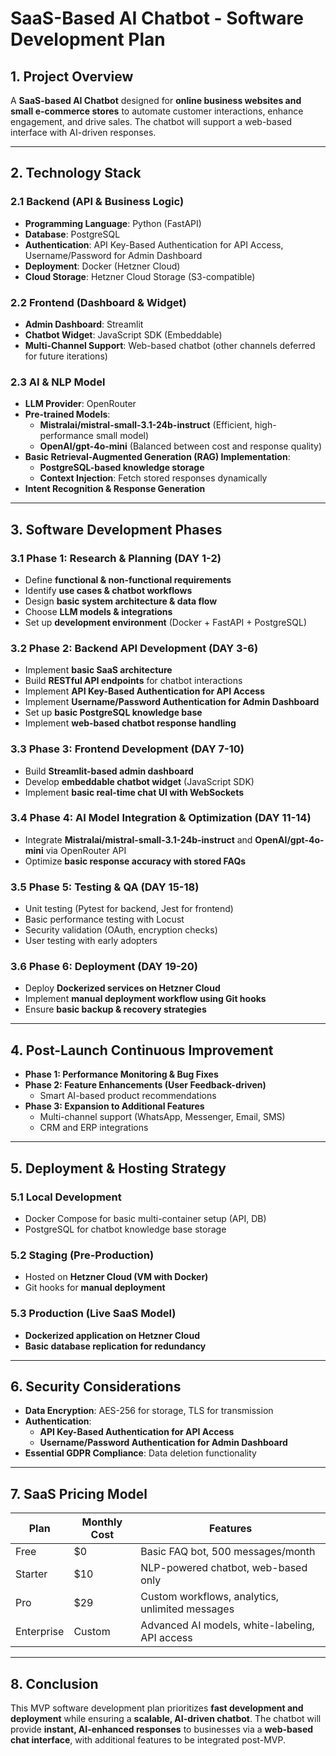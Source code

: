 # SaaS-Based AI Chatbot - Software Development Plan

## 1. **Project Overview**

A **SaaS-based AI Chatbot** designed for **online business websites and small e-commerce stores** to automate customer interactions, enhance engagement, and drive sales. The chatbot will support a web-based interface with AI-driven responses.

---

## 2. **Technology Stack**

### **2.1 Backend (API & Business Logic)**

- **Programming Language**: Python (FastAPI)
- **Database**: PostgreSQL
- **Authentication**: API Key-Based Authentication for API Access, Username/Password for Admin Dashboard
- **Deployment**: Docker (Hetzner Cloud)
- **Cloud Storage**: Hetzner Cloud Storage (S3-compatible)

### **2.2 Frontend (Dashboard & Widget)**

- **Admin Dashboard**: Streamlit
- **Chatbot Widget**: JavaScript SDK (Embeddable)
- **Multi-Channel Support**: Web-based chatbot (other channels deferred for future iterations)

### **2.3 AI & NLP Model**

- **LLM Provider**: OpenRouter
- **Pre-trained Models**:
  - **Mistralai/mistral-small-3.1-24b-instruct** (Efficient, high-performance small model)
  - **OpenAI/gpt-4o-mini** (Balanced between cost and response quality)
- **Basic Retrieval-Augmented Generation (RAG) Implementation**:
  - **PostgreSQL-based knowledge storage**
  - **Context Injection**: Fetch stored responses dynamically
- **Intent Recognition & Response Generation**

---

## 3. **Software Development Phases**

### **3.1 Phase 1: Research & Planning (DAY 1-2)**

- Define **functional & non-functional requirements**
- Identify **use cases & chatbot workflows**
- Design **basic system architecture & data flow**
- Choose **LLM models & integrations**
- Set up **development environment** (Docker + FastAPI + PostgreSQL)

### **3.2 Phase 2: Backend API Development (DAY 3-6)**

- Implement **basic SaaS architecture**
- Build **RESTful API endpoints** for chatbot interactions
- Implement **API Key-Based Authentication for API Access**
- Implement **Username/Password Authentication for Admin Dashboard**
- Set up **basic PostgreSQL knowledge base**
- Implement **web-based chatbot response handling**

### **3.3 Phase 3: Frontend Development (DAY 7-10)**

- Build **Streamlit-based admin dashboard**
- Develop **embeddable chatbot widget** (JavaScript SDK)
- Implement **basic real-time chat UI with WebSockets**

### **3.4 Phase 4: AI Model Integration & Optimization (DAY 11-14)**

- Integrate **Mistralai/mistral-small-3.1-24b-instruct** and **OpenAI/gpt-4o-mini** via OpenRouter API
- Optimize **basic response accuracy with stored FAQs**

### **3.5 Phase 5: Testing & QA (DAY 15-18)**

- Unit testing (Pytest for backend, Jest for frontend)
- Basic performance testing with Locust
- Security validation (OAuth, encryption checks)
- User testing with early adopters

### **3.6 Phase 6: Deployment (DAY 19-20)**

- Deploy **Dockerized services on Hetzner Cloud**
- Implement **manual deployment workflow using Git hooks**
- Ensure **basic backup & recovery strategies**

---

## 4. **Post-Launch Continuous Improvement**

- **Phase 1: Performance Monitoring & Bug Fixes**
- **Phase 2: Feature Enhancements (User Feedback-driven)**
  - Smart AI-based product recommendations
- **Phase 3: Expansion to Additional Features**
  - Multi-channel support (WhatsApp, Messenger, Email, SMS)
  - CRM and ERP integrations

---

## 5. **Deployment & Hosting Strategy**

### **5.1 Local Development**

- Docker Compose for basic multi-container setup (API, DB)
- PostgreSQL for chatbot knowledge base storage

### **5.2 Staging (Pre-Production)**

- Hosted on **Hetzner Cloud (VM with Docker)**
- Git hooks for **manual deployment**

### **5.3 Production (Live SaaS Model)**

- **Dockerized application on Hetzner Cloud**
- **Basic database replication for redundancy**

---

## 6. **Security Considerations**

- **Data Encryption**: AES-256 for storage, TLS for transmission
- **Authentication**:
  - **API Key-Based Authentication for API Access**
  - **Username/Password Authentication for Admin Dashboard**
- **Essential GDPR Compliance**: Data deletion functionality

---

## 7. **SaaS Pricing Model**

| Plan       | Monthly Cost | Features                                        |
| ---------- | ------------ | ----------------------------------------------- |
| Free       | \$0          | Basic FAQ bot, 500 messages/month               |
| Starter    | \$10         | NLP-powered chatbot, web-based only             |
| Pro        | \$29         | Custom workflows, analytics, unlimited messages |
| Enterprise | Custom       | Advanced AI models, white-labeling, API access  |

---

## 8. **Conclusion**

This MVP software development plan prioritizes **fast development and deployment** while ensuring a **scalable, AI-driven chatbot**. The chatbot will provide **instant, AI-enhanced responses** to businesses via a **web-based chat interface**, with additional features to be integrated post-MVP.
